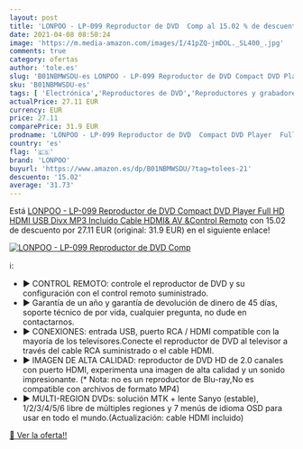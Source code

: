 ```yaml
---
layout: post
title: 'LONPOO - LP-099 Reproductor de DVD  Comp al 15.02 % de descuento'
date: 2021-04-08 08:50:24
image: 'https://m.media-amazon.com/images/I/41pZQ-jmDOL._SL400_.jpg'
comments: true
category: ofertas
author: 'tole.es'
slug: 'B01NBMWSDU-es LONPOO - LP-099 Reproductor de DVD Compact DVD Player Full...'
sku: 'B01NBMWSDU-es'
tags: [ 'Electrónica','Reproductores de DVD','Reproductores y grabadores de DVD','TV, vídeo y home cinema','full','hd','lonpoo', ]
actualPrice: 27.11 EUR
currency: EUR
price: 27.11
comparePrice: 31.9 EUR
prodname: 'LONPOO - LP-099 Reproductor de DVD  Compact DVD Player  Full HD HDMI  USB Divx MP3 Incluido Cable HDMI& AV &Control Remoto'
country: 'es'
flag: '🇪🇸'
brand: 'LONPOO'
buyurl: 'https://www.amazon.es/dp/B01NBMWSDU/?tag=tolees-21'
descuento: '15.02'
average: '31.73'
---
```


Está [LONPOO - LP-099 Reproductor de DVD  Compact DVD Player  Full HD HDMI  USB Divx MP3 Incluido Cable HDMI& AV &Control Remoto](https://www.amazon.es/dp/B01NBMWSDU/?tag=tolees-21) con 15.02 de descuento por 27.11 EUR (original: 31.9 EUR) en el siguiente enlace!

[![LONPOO - LP-099 Reproductor de DVD  Comp](https://m.media-amazon.com/images/I/41pZQ-jmDOL._SL400_.jpg)](https://www.amazon.es/dp/B01NBMWSDU/?tag=tolees-21)

ℹ️:

- ▶ CONTROL REMOTO: controle el reproductor de DVD y su configuración con el control remoto suministrado.
- ▶ Garantía de un año y garantía de devolución de dinero de 45 días, soporte técnico de por vida, cualquier pregunta, no dude en contactarnos.
- ▶ CONEXIONES: entrada USB, puerto RCA / HDMI compatible con la mayoría de los televisores.Conecte el reproductor de DVD al televisor a través del cable RCA suministrado o el cable HDMI.
- ▶ IMAGEN DE ALTA CALIDAD: reproductor de DVD HD de 2.0 canales con puerto HDMI, experimenta una imagen de alta calidad y un sonido impresionante. (* Nota: no es un reproductor de Blu-ray,No es compatible con archivos de formato MP4)
- ▶ MULTI-REGION DVDs: solución MTK + lente Sanyo (estable), 1/2/3/4/5/6 libre de múltiples regiones y 7 menús de idioma OSD para usar en todo el mundo.(Actualización: cable HDMI incluido)

[🛒 Ver la oferta!!](https://www.amazon.es/dp/B01NBMWSDU/?tag=tolees-21)
